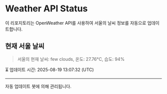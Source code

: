 
# Weather API Status

이 리포지토리는 OpenWeather API를 사용하여 서울의 날씨 정보를 자동으로 업데이트합니다.

## 현재 서울 날씨
> 서울의 현재 날씨: few clouds, 온도: 27.76°C, 습도: 94%

⏳ 업데이트 시간: 2025-08-19 13:07:32 (UTC)

---
자동 업데이트 봇에 의해 관리됩니다.
